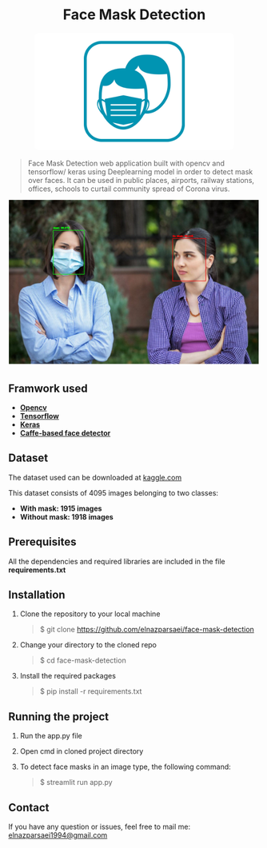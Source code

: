 <p style="text-align:center">
<h1 style="text-align: center;">Face Mask Detection</h1>
</p>


<p align="center">
<img src="logo/icon2.jpg" alt="face mask detector" width="400" style="border-radius: 10px"/>
</p>


> Face Mask Detection web application built with opencv and tensorflow/     keras using Deeplearning model in order to detect mask over faces.
> It can be used in public places, airports, railway stations, offices, schools to curtail community spread of Corona virus.
> 


<p align = "center">
<img src="images/pic2.jpg" alt="output" width="600" />
</p>


<h2 style="text-align: left;">Framwork used</h2>

 * **[Opencv](https://opencv.org)**
 * **[Tensorflow](https://www.tensorflow.org/)**
 * **[Keras](https://keras.io/)**
 * **[Caffe-based face detector](https://caffe.berkeleyvision.org/)**

<h2 style="text-align: left;">Dataset</h2>

The dataset used can be downloaded at [kaggle.com](https://www.kaggle.com/datasets/aneerbanchakraborty/face-mask-detection-data)

This dataset consists of 4095 images belonging to two classes:
* __With mask: 1915 images__
* __Without mask: 1918 images__

<h2 style="text-align: left;">Prerequisites</h2>

All the dependencies and required libraries are included in the file **requirements.txt**

<h2 style="text-align: left;">Installation</h2>

1. Clone the repository to your local machine
   >$ git clone https://github.com/elnazparsaei/face-mask-detection

2. Change your directory to the cloned repo
   >$ cd face-mask-detection
3. Install the required packages
   >$ pip install -r requirements.txt



<h2 style="text-align: left;">Running the project</h2> 

1. Run the app.py file
2. Open cmd in cloned project directory
   
3. To detect face masks in an image type, the following command:
    >$ streamlit run app.py  


<h2 style="text-align: left;">Contact</h2>

If you have any question or issues, feel free to mail me: [elnazparsaei1994@gmail.com](elnazparsaei1994@gmail.com)
